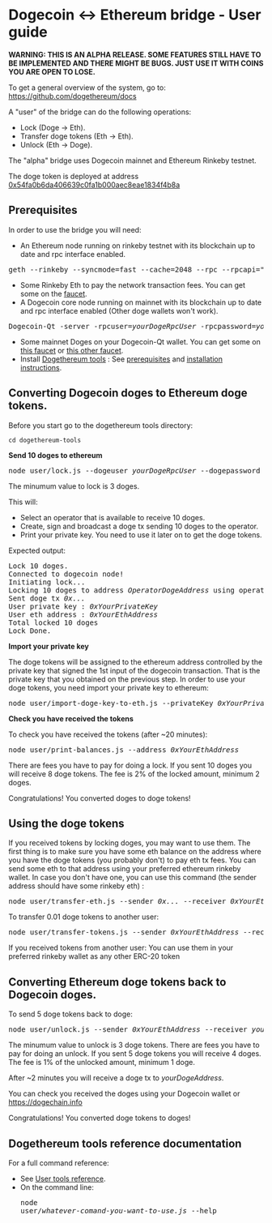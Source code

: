 # Dogecoin <-> Ethereum bridge - User guide

**WARNING: THIS IS AN ALPHA RELEASE. SOME FEATURES STILL HAVE TO BE IMPLEMENTED AND THERE MIGHT BE BUGS. JUST USE IT WITH COINS YOU ARE OPEN TO LOSE.**

To get a general overview of the system, go to: https://github.com/dogethereum/docs

A "user" of the bridge can do the following operations:
* Lock (Doge -> Eth).
* Transfer doge tokens (Eth -> Eth).
* Unlock (Eth -> Doge).

The "alpha" bridge uses Dogecoin mainnet and Ethereum Rinkeby testnet.

The doge token is deployed at address [0x54fa0b6da406639c0fa1b000aec8eae1834f4b8a](https://rinkeby.etherscan.io/token/0x54fa0b6da406639c0fa1b000aec8eae1834f4b8a)

## Prerequisites

In order to use the bridge you will need:

* An Ethereum node running on rinkeby testnet with its blockchain up to date and rpc interface enabled. 
<pre>
geth --rinkeby --syncmode=fast --cache=2048 --rpc --rpcapi="db,eth,net,web3,personal" console
</pre>
* Some Rinkeby Eth to pay the network transaction fees. You can get some on the [faucet](https://faucet.rinkeby.io).
* A Dogecoin core node running on mainnet with its blockchain up to date and rpc interface enabled (Other doge wallets won't work).
<pre>
Dogecoin-Qt -server -rpcuser=<i>yourDogeRpcUser</i> -rpcpassword=<i>yourDogeRpcPassword</i> 
</pre>
* Some mainnet Doges on your Dogecoin-Qt wallet. You can get some on [this faucet](https://freedoge.co.in) or [this other faucet](https://coinpot.co).
* Install [Dogethereum tools](https://github.com/dogethereum/dogethereum-tools) : See [prerequisites](https://github.com/dogethereum/dogethereum-tools#requirements) and [installation instructions](https://github.com/dogethereum/dogethereum-tools#installation).

## Converting Dogecoin doges to Ethereum doge tokens.

Before you start go to the dogethereum tools directory: 
```
cd dogethereum-tools
```

**Send 10 doges to ethereum**

<pre>
node user/lock.js --dogeuser <i>yourDogeRpcUser</i> --dogepassword <i>yourDogeRpcPassword</i> --value 1000000000
</pre>

The minumum value to lock is 3 doges.

This will:
* Select an operator that is available to receive 10 doges.
* Create, sign and broadcast a doge tx sending 10 doges to the operator.
* Print your private key. You need to use it later on to get the doge tokens. 

Expected output:
<pre>
Lock 10 doges.
Connected to dogecoin node!
Initiating lock... 
Locking 10 doges to address <i>OperatorDogeAddress</i> using operator <i>0xoperatorPublicKeyHash</i>
Sent doge tx <i>0x...</i>
User private key : <i>0xYourPrivateKey</i>
User eth address : <i>0xYourEthAddress</i>
Total locked 10 doges
Lock Done.
</pre>

**Import your private key**

The doge tokens will be assigned to the ethereum address controlled by the private key that signed the 1st input of the dogecoin transaction.
That is the private key that you obtained on the previous step.
In order to use your doge tokens, you need import your private key to ethereum:
<pre>
node user/import-doge-key-to-eth.js --privateKey <i>0xYourPrivateKey</i>
</pre>

**Check you have received the tokens**

To check you have received the tokens (after ~20 minutes):
<pre>
node user/print-balances.js --address <i>0xYourEthAddress</i>
</pre>

There are fees you have to pay for doing a lock.
If you sent 10 doges you will receive 8 doge tokens.
The fee is 2% of the locked amount, minimum 2 doges.

Congratulations! You converted doges to doge tokens!


## Using the doge tokens

If you received tokens by locking doges, you may want to use them.
The first thing is to make sure you have some eth balance on the address where you have the doge tokens (you probably don't) to pay eth tx fees.
You can send some eth to that address using your preferred ethereum rinkeby wallet.
In case you don't have one, you can use this command (the sender address should have some rinkeby eth) :
<pre>
node user/transfer-eth.js --sender <i>0x...</i> --receiver <i>0xYourEthAddress</i> --value 10000000000000000
</pre>

To transfer 0.01 doge tokens to another user:
<pre>
node user/transfer-tokens.js --sender <i>0xYourEthAddress</i> --receiver <i>0xDestinationEthAddress</i> --value 1000000
</pre>

If you received tokens from another user:
You can use them in your preferred rinkeby wallet as any other ERC-20 token 


## Converting Ethereum doge tokens back to Dogecoin doges.

To send 5 doge tokens back to doge:
<pre>
node user/unlock.js --sender <i>0xYourEthAddress</i> --receiver <i>yourDogeAddress</i> --value 500000000
</pre>

The minumum value to unlock is 3 doge tokens.
There are fees you have to pay for doing an unlock.
If you sent 5 doge tokens you will receive 4 doges.
The fee is 1% of the unlocked amount, minimum 1 doge.

After ~2 minutes you will receive a doge tx to <i>yourDogeAddress</i>.

You can check you received the doges using your Dogecoin wallet or https://dogechain.info

Congratulations! You converted doge tokens to doges!

## Dogethereum tools reference documentation
For a full command reference:
* See [User tools reference](https://github.com/dogethereum/dogethereum-tools#user-tools).
* On the command line: <pre>node user/<i>whatever-comand-you-want-to-use.js</i> --help</pre>
